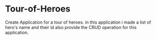 # Tour-of-Heroes
Create Application for a tour of heroes. in this application i made a list of hero's name and their id also provide the  CRUD operation for this application.
